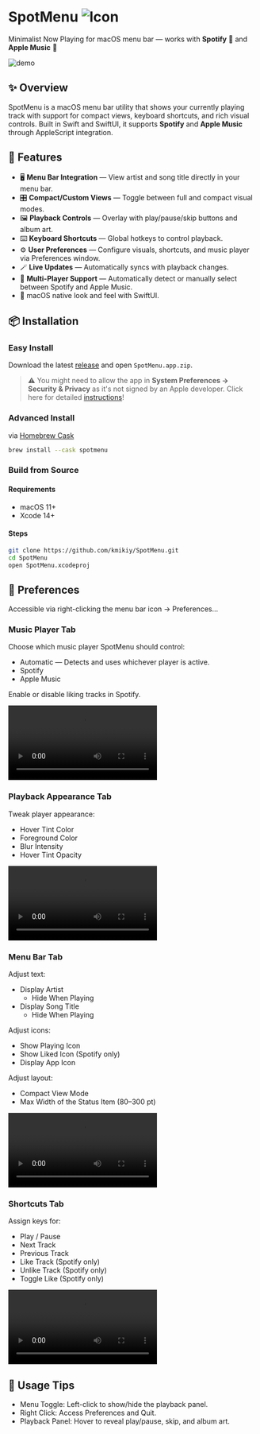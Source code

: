 # SpotMenu ![Icon](https://github.com/user-attachments/assets/704ed30e-3995-4bf0-b33d-07e0291bc027)

Minimalist Now Playing for macOS menu bar — works with **Spotify** 🎵 and **Apple Music** 🍎

![demo](https://github.com/user-attachments/assets/4b6b8e15-7180-44f1-abf7-796566a02fbb)

## ✨ Overview

SpotMenu is a macOS menu bar utility that shows your currently playing track with support for compact views, keyboard shortcuts, and rich visual controls. Built in Swift and SwiftUI, it supports **Spotify** and **Apple Music** through AppleScript integration.

## 🔧 Features

- 🖥️ **Menu Bar Integration** — View artist and song title directly in your menu bar.
- 🎛️ **Compact/Custom Views** — Toggle between full and compact visual modes.
- 🖼️ **Playback Controls** — Overlay with play/pause/skip buttons and album art.
- ⌨️ **Keyboard Shortcuts** — Global hotkeys to control playback.
- ⚙️ **User Preferences** — Configure visuals, shortcuts, and music player via Preferences window.
- 🪄 **Live Updates** — Automatically syncs with playback changes.
- 🔁 **Multi-Player Support** — Automatically detect or manually select between Spotify and Apple Music.
- 🍎 macOS native look and feel with SwiftUI.

## 📦 Installation

### Easy Install

Download the latest [release](https://github.com/kmikiy/SpotMenu/releases) and open `SpotMenu.app.zip`.

> ⚠️ You might need to allow the app in **System Preferences → Security & Privacy** as it's not signed by an Apple developer. Click here for detailed [instructions](https://support.apple.com/kb/PH25088?locale=en_US)!

### Advanced Install

via [Homebrew Cask](https://formulae.brew.sh/cask/)

```sh
brew install --cask spotmenu
```

### Build from Source

#### Requirements

- macOS 11+
- Xcode 14+

#### Steps

```bash
git clone https://github.com/kmikiy/SpotMenu.git
cd SpotMenu
open SpotMenu.xcodeproj
```

## 🎨 Preferences

Accessible via right-clicking the menu bar icon → Preferences…

### Music Player Tab

Choose which music player SpotMenu should control:

- Automatic — Detects and uses whichever player is active.
- Spotify
- Apple Music

Enable or disable liking tracks in Spotify.

![Music Player Preferences](https://github.com/kmikiy/SpotMenu/raw/refs/heads/master/assets/media/music-player-preferences.mov)

### Playback Appearance Tab

Tweak player appearance:

- Hover Tint Color
- Foreground Color
- Blur Intensity
- Hover Tint Opacity

![Playback Appearance Preferences](https://github.com/kmikiy/SpotMenu/raw/refs/heads/master/assets/media/playback-appearance-preferences.mov)

### Menu Bar Tab

Adjust text:

- Display Artist
  - Hide When Playing
- Display Song Title
  - Hide When Playing

Adjust icons:

- Show Playing Icon
- Show Liked Icon (Spotify only)
- Display App Icon

Adjust layout:

- Compact View Mode
- Max Width of the Status Item (80–300 pt)

![Menu Bar Preferences](https://github.com/kmikiy/SpotMenu/raw/refs/heads/master/assets/media/menu-bar-settings-preferences.mov)

### Shortcuts Tab

Assign keys for:

- Play / Pause
- Next Track
- Previous Track
- Like Track (Spotify only)
- Unlike Track (Spotify only)
- Toggle Like (Spotify only)

![Shortcuts Preferences](https://github.com/kmikiy/SpotMenu/raw/refs/heads/master/assets/media/keyboard-shortcuts-preferences.mov)

## 🧠 Usage Tips

- Menu Toggle: Left-click to show/hide the playback panel.
- Right Click: Access Preferences and Quit.
- Playback Panel: Hover to reveal play/pause, skip, and album art.
